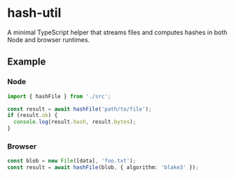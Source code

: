 # hash-util

A minimal TypeScript helper that streams files and computes hashes in both Node and browser runtimes.

## Example

### Node
```ts
import { hashFile } from './src';

const result = await hashFile('path/to/file');
if (result.ok) {
  console.log(result.hash, result.bytes);
}
```

### Browser
```ts
const blob = new File([data], 'foo.txt');
const result = await hashFile(blob, { algorithm: 'blake3' });
```

